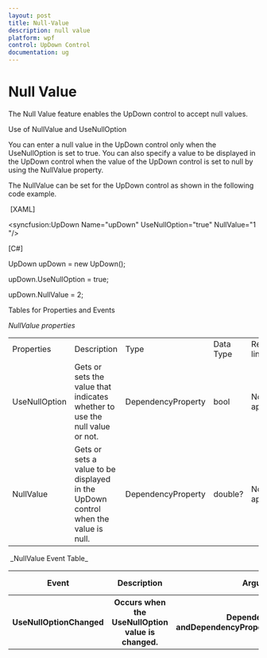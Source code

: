 ```yaml
---
layout: post
title: Null-Value
description: null value
platform: wpf
control: UpDown Control
documentation: ug
---
```


# Null Value

The Null Value feature enables the UpDown control to accept null values.

Use of NullValue and UseNullOption

You can enter a null value in the UpDown control only when the UseNullOption is set to true. You can also specify a value to be displayed in the UpDown control when the value of the UpDown control is set to null by using the NullValue property.

The NullValue can be set for the UpDown control as shown in the following code example.

 [XAML]

&lt;syncfusion:UpDown Name="upDown" UseNullOption="true" NullValue="1"/&gt;



[C#]

UpDown upDown = new UpDown();

upDown.UseNullOption = true;

upDown.NullValue = 2;



Tables for Properties and Events

_NullValue properties_

<table>
<tr>
<td>
Properties</td><td>
Description</td><td>
Type</td><td>
Data Type</td><td>
Reference links</td></tr>
<tr>
<td>
UseNullOption</td><td>
Gets or sets the value that indicates whether to use the null value or not.</td><td>
DependencyProperty</td><td>
bool</td><td>
Not applicable</td></tr>
<tr>
<td>
NullValue</td><td>
Gets or sets a value to be displayed in the UpDown control when the value is null.</td><td>
DependencyProperty</td><td>
double?</td><td>
Not applicable</td></tr>
</table>
 _NullValue Event Table_	

<table>
<tr>
<th>
Event</th><th>
Description</th><th>
Arguments</th><th>
Type</th><th>
Reference links</th></tr>
<tr>
<th>
UseNullOptionChanged</th><th>
Occurs when the UseNullOption value is changed.</th><th>
DependencyObject andDependencyPropertyChangedEventArgs.</th><th>
PropertyChangedCallback</th><th>
Not applicable.</th></tr>
</table>


